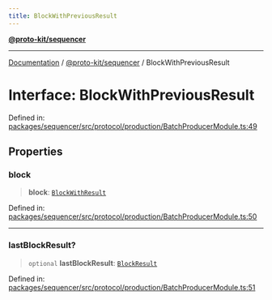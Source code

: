 ```yaml
---
title: BlockWithPreviousResult
---
```


[**@proto-kit/sequencer**](../README.md)

***

[Documentation](../../../README.md) / [@proto-kit/sequencer](../README.md) / BlockWithPreviousResult

# Interface: BlockWithPreviousResult

Defined in: [packages/sequencer/src/protocol/production/BatchProducerModule.ts:49](https://github.com/proto-kit/framework/blob/b953c754e500c62f01fbbd6d09adfb2f5577269d/packages/sequencer/src/protocol/production/BatchProducerModule.ts#L49)

## Properties

### block

> **block**: [`BlockWithResult`](BlockWithResult.md)

Defined in: [packages/sequencer/src/protocol/production/BatchProducerModule.ts:50](https://github.com/proto-kit/framework/blob/b953c754e500c62f01fbbd6d09adfb2f5577269d/packages/sequencer/src/protocol/production/BatchProducerModule.ts#L50)

***

### lastBlockResult?

> `optional` **lastBlockResult**: [`BlockResult`](BlockResult.md)

Defined in: [packages/sequencer/src/protocol/production/BatchProducerModule.ts:51](https://github.com/proto-kit/framework/blob/b953c754e500c62f01fbbd6d09adfb2f5577269d/packages/sequencer/src/protocol/production/BatchProducerModule.ts#L51)
